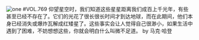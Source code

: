![one](http://image.wufazhuce.com/FoLH45uKALG1VIrY_f_BXtKnOIdE)
#VOL.769
仰望星空时，我们知道这些星星距离我们成百上千光年，有些甚至已经不存在了。它们的光花了很长很长时间才到达地球，而在此期间，他们本身已经消失或爆炸瓦解成红矮星了。这些事实会让人觉得自己很渺小，如果生活中遇到了困难，不妨想想这些，你就会明白什么叫微不足道。 by 马克·哈登